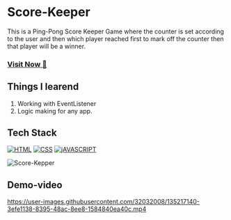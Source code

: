# Score-Keeper
This is a Ping-Pong Score Keeper Game where the counter is set according to the user and then which player reached first to mark off the counter then that player will be a winner.

### <a href="https://singhsduos.github.io/Score-Keeper/" target="_blank">**Visit Now 🚀**</a>


## Things I learend
1. Working with EventListener
2. Logic making for any app.


## Tech Stack
[![HTML](https://img.shields.io/badge/HTML5-E34F26?style=for-the-badge&logo=html5&logoColor=white)](https://www.w3schools.com/html/)
[![CSS](https://img.shields.io/badge/CSS3-1572B6?style=for-the-badge&logo=css3&logoColor=white)](https://www.w3schools.com/css/)
[![jAVASCRIPT](https://img.shields.io/badge/JavaScript-323330?style=for-the-badge&logo=javascript&logoColor=F7DF1E)](https://developer.mozilla.org/en-US/docs/Web/JavaScript)


![Score-Kepper](https://user-images.githubusercontent.com/32032008/135217101-6e506f9b-5e21-4081-84c4-b57f2c573e3a.png)


## Demo-video

https://user-images.githubusercontent.com/32032008/135217140-3efe1138-8395-48ac-8ee8-1584840ea40c.mp4

